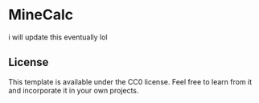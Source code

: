 # MineCalc

i will update this eventually lol

## License

This template is available under the CC0 license. Feel free to learn from it and incorporate it in your own projects.
